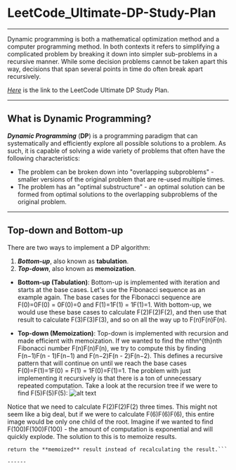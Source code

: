 # LeetCode_Ultimate-DP-Study-Plan
------

Dynamic programming is both a mathematical optimization method and a computer programming method. In both contexts it refers to simplifying a complicated problem by breaking it down into simpler sub-problems in a recursive manner. While some decision problems cannot be taken apart this way, decisions that span several points in time do often break apart recursively.

_[Here]_ is the link to the LeetCode Ultimate DP Study Plan.

[Here]: https://leetcode.com/study-plan/dynamic-programming/?progress=n5biiqs

------
## What is Dynamic Programming?

**_Dynamic Programming_** (**DP**) is a programming paradigm that can systematically and efficiently explore all possible solutions to a problem. As such, it is capable of solving a wide variety of problems that often have the following characteristics:
+ The problem can be broken down into "overlapping subproblems" - smaller versions of the original problem that are re-used multiple times.
+ The problem has an "optimal substructure" - an optimal solution can be formed from optimal solutions to the overlapping subproblems of the original problem.

------
## Top-down and Bottom-up
There are two ways to implement a DP algorithm:
1. **_Bottom-up_**, also known as **tabulation**.
2. **_Top-down_**, also known as **memoization**.


+ **Bottom-up (Tabulation)**:
Bottom-up is implemented with iteration and starts at the base cases. Let's use the Fibonacci sequence as an example again. The base cases for the Fibonacci sequence are
F(0)=0F(0) = 0F(0)=0 and F(1)=1F(1) = 1F(1)=1. With bottom-up, we would use these base cases to calculate F(2)F(2)F(2), and then use that result to calculate F(3)F(3)F(3),
and so on all the way up to F(n)F(n)F(n).


+ **Top-down (Memoization)**:
Top-down is implemented with recursion and made efficient with memoization. If we wanted to find the nthn^{th}nth Fibonacci number F(n)F(n)F(n), we try to compute this by
finding F(n−1)F(n - 1)F(n−1) and F(n−2)F(n - 2)F(n−2). This defines a recursive pattern that will continue on until we reach the base cases
F(0)=F(1)=1F(0) = F(1) = 1F(0)=F(1)=1. The problem with just implementing it recursively is that there is a ton of unnecessary repeated computation. Take a look at the
recursion tree if we were to find F(5)F(5)F(5):
![alt text](https://leetcode.com/explore/learn/card/Figures/DP1/C1A2_1.png "Recursion Tree")

Notice that we need to calculate F(2)F(2)F(2) three times. This might not seem like a big deal, but if we were to calculate F(6)F(6)F(6), this entire image would be only
one child of the root. Imagine if we wanted to find F(100)F(100)F(100) - the amount of computation is exponential and will quickly explode. The solution to this is to
memoize results.
```**memoizing** a result means to store the result of a function call, usually in a hashmap or an array, so that when the same function call is made again, we can simply
return the **memoized** result instead of recalculating the result.```

------
